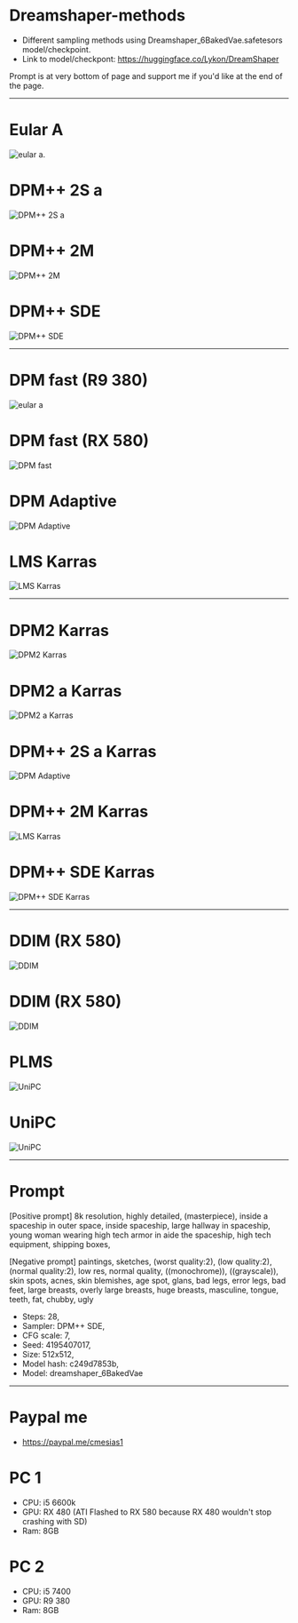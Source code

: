 # Dreamshaper-methods
- Different sampling methods using Dreamshaper_6BakedVae.safetesors model/checkpoint.
- Link to model/checkpont: https://huggingface.co/Lykon/DreamShaper

Prompt is at very bottom of page and support me if you'd like at the end of the page.

---------------------------------------------------

# Eular A
![eular a](images/001_Eular_A_00055-4195407017.png).

# DPM++ 2S a
![DPM++ 2S a](images/003_DPM++_2S_a_00000-4195407017.png)

# DPM++ 2M
![DPM++ 2M](images/004_DPM++_2M_00057-4195407017.png)

# DPM++ SDE
![DPM++ SDE](images/005_DPM++_SDE_00058-4195407017.png)

---------------------------------------------------

# DPM fast (R9 380)
![eular a](images/006_01_DPM_fast_R9_380_[4m]_00001-4195407017.png)

# DPM fast (RX 580)
![DPM fast](images/006_02_DPM_fast_RX_580_[3m50s]_000059-4195407017.png)

# DPM Adaptive
![DPM Adaptive](images/007_DPM_Adaptive_[22min]_00000-4195407017.png)

# LMS Karras
![LMS Karras](images/008_LMS_Karras_00060-4195407017.png)

---------------------------------------------------

# DPM2 Karras
![DPM2 Karras](images/009_DPM2_Karras_00001-4195407017.png)

# DPM2 a Karras
![DPM2 a Karras](images/010_DPM2_a_Karras_[7m_22s]_00000-4195407017.png)

# DPM++ 2S a Karras
![DPM Adaptive](images/011_DPM++_2S_a_Karras[7m27s]_00002-4195407017.png)

# DPM++ 2M Karras
![LMS Karras](images/012_DPM++_2M_Karras_[3m_21s]_00001-4195407017.png)

# DPM++ SDE Karras
![DPM++ SDE Karras](images/013_DPM++_SDE_Karras_00056-4195407017.png)

---------------------------------------------------

# DDIM (RX 580)
![DDIM](images/014_01_DDIM_[2m20s]_R8_380_00005-4195407017.png)

# DDIM (RX 580)
![DDIM](images/014_02_DDIM_[2m25s]_RX_580_00004-4195407017.png)

# PLMS
![UniPC](images/015_PLMS_[2m25s]_00006-4195407017.png)

# UniPC
![UniPC](images/016_UniPC_[2m19s]_00007-4195407017.png)

---------------------------------------------------

# Prompt
[Positive prompt]
8k resolution, highly detailed, (masterpiece), inside a spaceship in outer space, inside spaceship, large hallway in spaceship, young woman wearing high tech armor in aide the spaceship, high tech equipment, shipping boxes,

[Negative prompt]
paintings, sketches, (worst quality:2), (low quality:2), (normal quality:2), low res, normal quality, ((monochrome)), ((grayscale)), skin spots, acnes, skin blemishes, age spot, glans, bad legs, error legs, bad feet, large breasts, overly large breasts, huge breasts, masculine, tongue, teeth, fat, chubby, ugly

- Steps: 28, 
- Sampler: DPM++ SDE, 
- CFG scale: 7, 
- Seed: 4195407017, 
- Size: 512x512, 
- Model hash: c249d7853b, 
- Model: dreamshaper_6BakedVae

---------------------------------------------------

# Paypal me
- https://paypal.me/cmesias1

# PC 1
- CPU: i5 6600k
- GPU: RX 480 (ATI Flashed to RX 580 because RX 480 wouldn't stop crashing with SD)
- Ram: 8GB

# PC 2
- CPU: i5 7400
- GPU: R9 380
- Ram: 8GB

 





